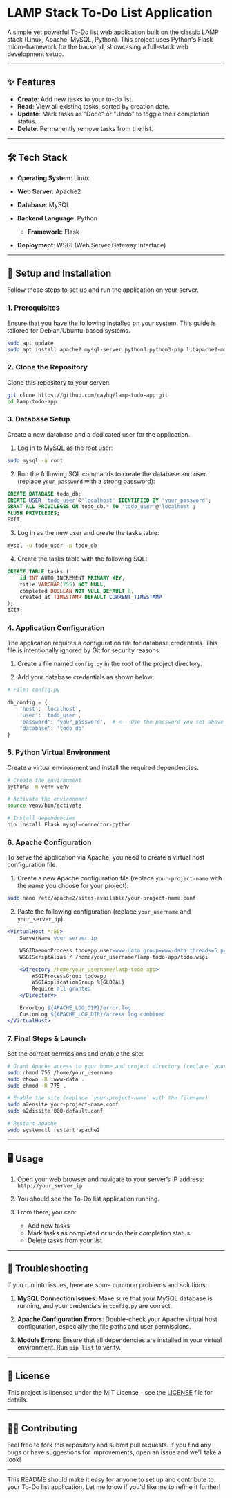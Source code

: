 # LAMP Stack To-Do List Application

A simple yet powerful To-Do list web application built on the classic LAMP stack (Linux, Apache, MySQL, Python). This project uses Python's Flask micro-framework for the backend, showcasing a full-stack web development setup.

---

## ✨ Features

* **Create**: Add new tasks to your to-do list.
* **Read**: View all existing tasks, sorted by creation date.
* **Update**: Mark tasks as "Done" or "Undo" to toggle their completion status.
* **Delete**: Permanently remove tasks from the list.

---

## 🛠️ Tech Stack

* **Operating System**: Linux
* **Web Server**: Apache2
* **Database**: MySQL
* **Backend Language**: Python

  * **Framework**: Flask
* **Deployment**: WSGI (Web Server Gateway Interface)

---

## 🚀 Setup and Installation

Follow these steps to set up and run the application on your server.

### 1. Prerequisites

Ensure that you have the following installed on your system. This guide is tailored for Debian/Ubuntu-based systems.

```bash
sudo apt update
sudo apt install apache2 mysql-server python3 python3-pip libapache2-mod-wsgi-py3 python3.12-venv -y
```

### 2. Clone the Repository

Clone this repository to your server:

```bash
git clone https://github.com/rayhq/lamp-todo-app.git
cd lamp-todo-app
```

### 3. Database Setup

Create a new database and a dedicated user for the application.

1. Log in to MySQL as the root user:

```bash
sudo mysql -u root
```

2. Run the following SQL commands to create the database and user (replace `your_password` with a strong password):

```sql
CREATE DATABASE todo_db;
CREATE USER 'todo_user'@'localhost' IDENTIFIED BY 'your_password';
GRANT ALL PRIVILEGES ON todo_db.* TO 'todo_user'@'localhost';
FLUSH PRIVILEGES;
EXIT;
```

3. Log in as the new user and create the tasks table:

```bash
mysql -u todo_user -p todo_db
```

4. Create the tasks table with the following SQL:

```sql
CREATE TABLE tasks (
    id INT AUTO_INCREMENT PRIMARY KEY,
    title VARCHAR(255) NOT NULL,
    completed BOOLEAN NOT NULL DEFAULT 0,
    created_at TIMESTAMP DEFAULT CURRENT_TIMESTAMP
);
EXIT;
```

### 4. Application Configuration

The application requires a configuration file for database credentials. This file is intentionally ignored by Git for security reasons.

1. Create a file named `config.py` in the root of the project directory.

2. Add your database credentials as shown below:

```python
# File: config.py

db_config = {
    'host': 'localhost',
    'user': 'todo_user',
    'password': 'your_password',  # <-- Use the password you set above
    'database': 'todo_db'
}
```

### 5. Python Virtual Environment

Create a virtual environment and install the required dependencies.

```bash
# Create the environment
python3 -m venv venv

# Activate the environment
source venv/bin/activate

# Install dependencies
pip install Flask mysql-connector-python
```

### 6. Apache Configuration

To serve the application via Apache, you need to create a virtual host configuration file.

1. Create a new Apache configuration file (replace `your-project-name` with the name you choose for your project):

```bash
sudo nano /etc/apache2/sites-available/your-project-name.conf
```

2. Paste the following configuration (replace `your_username` and `your_server_ip`):

```apache
<VirtualHost *:80>
    ServerName your_server_ip

    WSGIDaemonProcess todoapp user=www-data group=www-data threads=5 python-path=/home/your_username/lamp-todo-app/venv/lib/python3.12/site-packages
    WSGIScriptAlias / /home/your_username/lamp-todo-app/todo.wsgi

    <Directory /home/your_username/lamp-todo-app>
        WSGIProcessGroup todoapp
        WSGIApplicationGroup %{GLOBAL}
        Require all granted
    </Directory>

    ErrorLog ${APACHE_LOG_DIR}/error.log
    CustomLog ${APACHE_LOG_DIR}/access.log combined
</VirtualHost>
```

### 7. Final Steps & Launch

Set the correct permissions and enable the site:

```bash
# Grant Apache access to your home and project directory (replace `your_username`)
sudo chmod 755 /home/your_username
sudo chown -R :www-data .
sudo chmod -R 775 .

# Enable the site (replace `your-project-name` with the filename)
sudo a2ensite your-project-name.conf
sudo a2dissite 000-default.conf

# Restart Apache
sudo systemctl restart apache2
```

---

## 🖥️ Usage

1. Open your web browser and navigate to your server’s IP address: `http://your_server_ip`
2. You should see the To-Do list application running.
3. From there, you can:

   * Add new tasks
   * Mark tasks as completed or undo their completion status
   * Delete tasks from your list

---

## 🔧 Troubleshooting

If you run into issues, here are some common problems and solutions:

1. **MySQL Connection Issues**: Make sure that your MySQL database is running, and your credentials in `config.py` are correct.

2. **Apache Configuration Errors**: Double-check your Apache virtual host configuration, especially the file paths and user permissions.

3. **Module Errors**: Ensure that all dependencies are installed in your virtual environment. Run `pip list` to verify.

---

## 📄 License

This project is licensed under the MIT License - see the [LICENSE](LICENSE) file for details.

---

## 🙋‍♂️ Contributing

Feel free to fork this repository and submit pull requests. If you find any bugs or have suggestions for improvements, open an issue and we’ll take a look!

---

This README should make it easy for anyone to set up and contribute to your To-Do list application. Let me know if you'd like me to refine it further!
